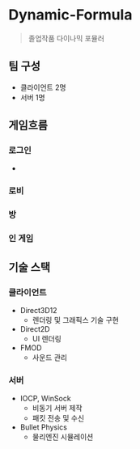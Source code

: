 # Dynamic-Formula
>졸업작품 다이나믹 포뮬러

## 팀 구성
- 클라이언트 2명
- 서버 1명

## 게임흐름
### 로그인
  - 
### 로비
### 방
### 인 게임

## 기술 스택
### 클라이언트
- Direct3D12
  - 렌더링 및 그래픽스 기술 구현
- Direct2D
  - UI 렌더링
- FMOD
  - 사운드 관리
  
### 서버
- IOCP, WinSock
  - 비동기 서버 제작
  - 패킷 전송 및 수신
- Bullet Physics
  - 물리엔진 시뮬레이션
